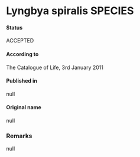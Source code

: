 Lyngbya spiralis SPECIES
=======

#### Status
ACCEPTED

#### According to
The Catalogue of Life, 3rd January 2011

#### Published in
null

#### Original name
null

### Remarks
null